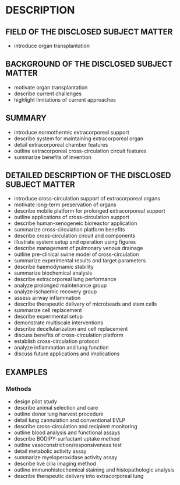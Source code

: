# DESCRIPTION

## FIELD OF THE DISCLOSED SUBJECT MATTER

- introduce organ transplantation

## BACKGROUND OF THE DISCLOSED SUBJECT MATTER

- motivate organ transplantation
- describe current challenges
- highlight limitations of current approaches

## SUMMARY

- introduce normothermic extracorporeal support
- describe system for maintaining extracorporeal organ
- detail extracorporeal chamber features
- outline extracorporeal cross-circulation circuit features
- summarize benefits of invention

## DETAILED DESCRIPTION OF THE DISCLOSED SUBJECT MATTER

- introduce cross-circulation support of extracorporeal organs
- motivate long-term preservation of organs
- describe mobile platform for prolonged extracorporeal support
- outline applications of cross-circulation support
- describe human-xenogeneic bioreactor application
- summarize cross-circulation platform benefits
- describe cross-circulation circuit and components
- illustrate system setup and operation using figures
- describe management of pulmonary venous drainage
- outline pre-clinical swine model of cross-circulation
- summarize experimental results and target parameters
- describe haemodynamic stability
- summarize biochemical analysis
- describe extracorporeal lung performance
- analyze prolonged maintenance group
- analyze ischaemic recovery group
- assess airway inflammation
- describe therapeutic delivery of microbeads and stem cells
- summarize cell replacement
- describe experimental setup
- demonstrate multiscale interventions
- describe decellularization and cell replacement
- discuss benefits of cross-circulation platform
- establish cross-circulation protocol
- analyze inflammation and lung function
- discuss future applications and implications

## EXAMPLES

### Methods

- design pilot study
- describe animal selection and care
- outline donor lung harvest procedure
- detail lung cannulation and conventional EVLP
- describe cross-circulation and recipient monitoring
- outline blood analysis and functional assays
- describe BODIPY-surfactant uptake method
- outline vasoconstriction/responsiveness test
- detail metabolic activity assay
- summarize myeloperoxidase activity assay
- describe live cilia imaging method
- outline immunohistochemical staining and histopathologic analysis
- describe therapeutic delivery into extracorporeal lung

